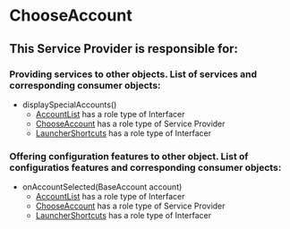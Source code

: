 # ChooseAccount
## This Service Provider is responsible for:
### Providing services to other objects. List of services and corresponding consumer objects: 
* displaySpecialAccounts()
	* [AccountList](../Interfacers/AccountList.md) has a role type of Interfacer
	* [ChooseAccount](../ServiceProviders/ChooseAccount.md) has a role type of Service Provider
	* [LauncherShortcuts](../Interfacers/LauncherShortcuts.md) has a role type of Interfacer
### Offering configuration features to other object. List of configuratios features and corresponding consumer objects: 
* onAccountSelected(BaseAccount account)
	* [AccountList](../Interfacers/AccountList.md) has a role type of Interfacer
	* [ChooseAccount](../ServiceProviders/ChooseAccount.md) has a role type of Service Provider
	* [LauncherShortcuts](../Interfacers/LauncherShortcuts.md) has a role type of Interfacer
